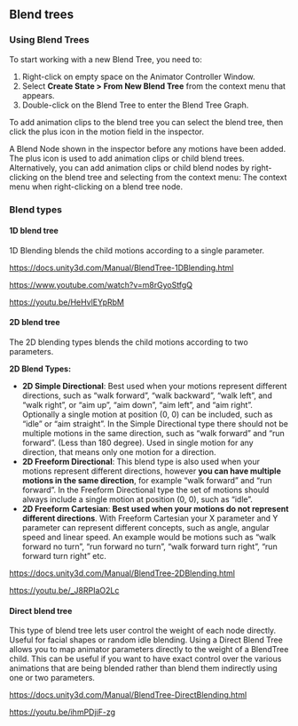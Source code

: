 ## Blend trees

### Using Blend Trees
To start working with a new Blend Tree, you need to:

1. Right-click on empty space on the Animator Controller Window.
2. Select **Create State > From New Blend Tree** from the context menu that appears.
3. Double-click on the Blend Tree to enter the Blend Tree Graph.

To add animation clips to the blend tree you can select the blend tree, then click the plus icon in the motion field in the inspector.

A Blend Node shown in the inspector before any motions have been added. The plus icon is used to add animation clips or child blend trees.
Alternatively, you can add animation clips or child blend nodes by right-clicking on the blend tree and selecting from the context menu:
The context menu when right-clicking on a blend tree node.

### Blend types

#### 1D blend tree
1D Blending blends the child motions according to a single parameter.

https://docs.unity3d.com/Manual/BlendTree-1DBlending.html

https://www.youtube.com/watch?v=m8rGyoStfgQ

https://youtu.be/HeHvlEYpRbM


#### 2D blend tree
The 2D blending types blends the child motions according to two parameters.

**2D Blend Types:**
- **2D Simple Directional**: Best used when your motions represent different directions, such as “walk forward”, “walk backward”, “walk left”, and “walk right”, or “aim up”, “aim down”, “aim left”, and “aim right”. Optionally a single motion at position (0, 0) can be included, such as “idle” or “aim straight”. In the Simple Directional type there should not be multiple motions in the same direction, such as “walk forward” and “run forward”. (Less than 180 degree). Used in single motion for any direction, that means only one motion for a direction.
- **2D Freeform Directional**: This blend type is also used when your motions represent different directions, however **you can have multiple motions in the same direction**, for example “walk forward” and “run forward”. In the Freeform Directional type the set of motions should always include a single motion at position (0, 0), such as “idle”.
- **2D Freeform Cartesian**: **Best used when your motions do not represent different directions**. With Freeform Cartesian your X parameter and Y parameter can represent different concepts, such as angle, angular speed and linear speed. An example would be motions such as “walk forward no turn”, “run forward no turn”, “walk forward turn right”, “run forward turn right” etc.

https://docs.unity3d.com/Manual/BlendTree-2DBlending.html

https://youtu.be/_J8RPIaO2Lc

#### Direct blend tree
This type of blend tree lets user control the weight of each node directly. Useful for facial shapes or random idle blending.
Using a Direct Blend Tree allows you to map animator parameters directly to the weight of a BlendTree child. This can be useful if you want to have exact control over the various animations that are being blended rather than blend them indirectly using one or two parameters.

https://docs.unity3d.com/Manual/BlendTree-DirectBlending.html

https://youtu.be/ihmPDjiF-zg


